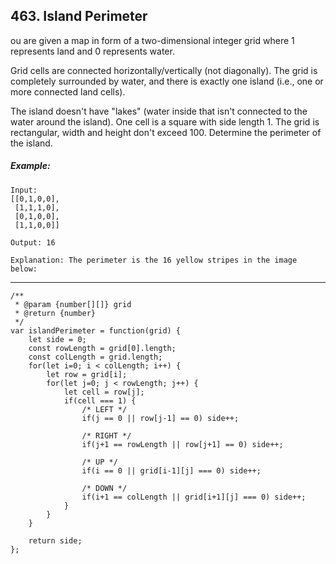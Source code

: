 ## 463. Island Perimeter

ou are given a map in form of a two-dimensional integer grid where 1 represents land and 0 represents water.

Grid cells are connected horizontally/vertically (not diagonally). The grid is completely surrounded by water, and there is exactly one island (i.e., one or more connected land cells).

The island doesn't have "lakes" (water inside that isn't connected to the water around the island). One cell is a square with side length 1. The grid is rectangular, width and height don't exceed 100. Determine the perimeter of the island.

 

##### Example:
```
Input:
[[0,1,0,0],
 [1,1,1,0],
 [0,1,0,0],
 [1,1,0,0]]

Output: 16

Explanation: The perimeter is the 16 yellow stripes in the image below:
```
---
```
/**
 * @param {number[][]} grid
 * @return {number}
 */
var islandPerimeter = function(grid) {
    let side = 0;
    const rowLength = grid[0].length;
    const colLength = grid.length;
    for(let i=0; i < colLength; i++) {
        let row = grid[i];
        for(let j=0; j < rowLength; j++) {
            let cell = row[j];
            if(cell === 1) {
                /* LEFT */
                if(j == 0 || row[j-1] == 0) side++;
                
                /* RIGHT */
                if(j+1 == rowLength || row[j+1] == 0) side++;
                
                /* UP */
                if(i == 0 || grid[i-1][j] === 0) side++;
                
                /* DOWN */
                if(i+1 == colLength || grid[i+1][j] === 0) side++;                
            }
        }
    }
    
    return side;
};
```
